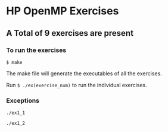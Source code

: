 # HP OpenMP Exercises
## A Total of 9 exercises are present
### To run the exercises
`$ make`

The make file will generate the executables of all the exercises.

Run `$ ./ex(exercise_num)` to run the individual exercises.

### Exceptions
`./ex1_1`

`./ex1_2`